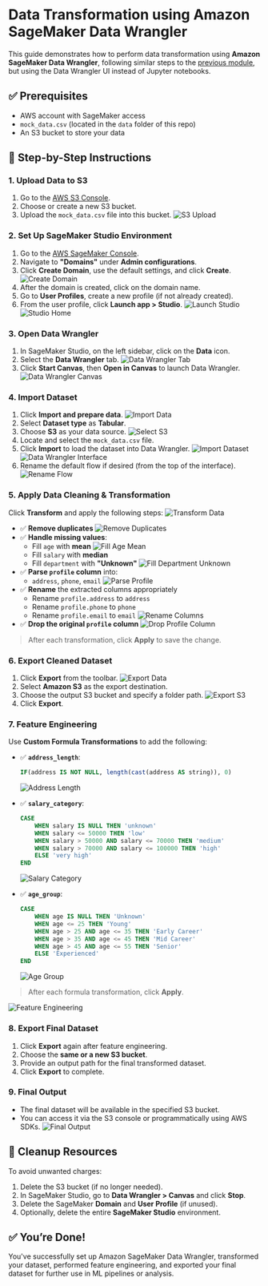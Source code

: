# Data Transformation using Amazon SageMaker Data Wrangler

This guide demonstrates how to perform data transformation using **Amazon SageMaker Data Wrangler**, following similar steps to the [previous module](./../003-data-transformation/data_transformation.ipynb), but using the Data Wrangler UI instead of Jupyter notebooks.

## ✅ Prerequisites
- AWS account with SageMaker access
- `mock_data.csv` (located in the `data` folder of this repo)
- An S3 bucket to store your data

## 🚀 Step-by-Step Instructions

### 1. Upload Data to S3
1. Go to the [AWS S3 Console](https://s3.console.aws.amazon.com/).
2. Choose or create a new S3 bucket.
3. Upload the `mock_data.csv` file into this bucket.
![S3 Upload](./img/s3.png)

### 2. Set Up SageMaker Studio Environment
1. Go to the [AWS SageMaker Console](https://console.aws.amazon.com/sagemaker/).
2. Navigate to **"Domains"** under **Admin configurations**.
3. Click **Create Domain**, use the default settings, and click **Create**.
    ![Create Domain](./img/01-domain.png)
4. After the domain is created, click on the domain name.
5. Go to **User Profiles**, create a new profile (if not already created).
6. From the user profile, click **Launch app > Studio**.
   ![Launch Studio](./img/02-domain.png)
   ![Studio Home](./img/03-studio.png)


### 3. Open Data Wrangler
1. In SageMaker Studio, on the left sidebar, click on the **Data** icon.
2. Select the **Data Wrangler** tab.
  ![Data Wrangler Tab](./img/04-data.png)
3. Click **Start Canvas**, then **Open in Canvas** to launch Data Wrangler.
  ![Data Wrangler Canvas](./img/05-canvas.png)

### 4. Import Dataset
1. Click **Import and prepare data**.
![Import Data](./img/06-dw.png)
2. Select **Dataset type** as **Tabular**.
3. Choose **S3** as your data source.
![Select S3](./img/07-dw-s3.png)
4. Locate and select the `mock_data.csv` file.
5. Click **Import** to load the dataset into Data Wrangler.
![Import Dataset](./img/08-dw-import.png)
![Data Wrangler Interface](./img/09-flow.png)
6. Rename the default flow if desired (from the top of the interface).
![Rename Flow](./img/10-rename.png)

### 5. Apply Data Cleaning & Transformation
Click **Transform** and apply the following steps:
![Transform Data](./img/11-new-task.png)

- ✅ **Remove duplicates**
  ![Remove Duplicates](./img/12-drop.png)
- ✅ **Handle missing values**:
  - Fill `age` with **mean**
    ![Fill Age Mean](./img/13-miss.png)
  - Fill `salary` with **median**
  - Fill `department` with **"Unknown"**
    ![Fill Department Unknown](./img/14-miss.png)
- ✅ **Parse `profile` column** into:
  - `address`, `phone`, `email`
    ![Parse Profile](./img/15-devide.png)
- ✅ **Rename** the extracted columns appropriately
  - Rename `profile.address` to `address`
  - Rename `profile.phone` to `phone`
  - Rename `profile.email` to `email`
    ![Rename Columns](./img/16-rename.png)
- ✅ **Drop the original `profile` column**
  ![Drop Profile Column](./img/17-drop.png)

> After each transformation, click **Apply** to save the change.

### 6. Export Cleaned Dataset
1. Click **Export** from the toolbar.
  ![Export Data](./img/21-export.png)
2. Select **Amazon S3** as the export destination.
3. Choose the output S3 bucket and specify a folder path.
  ![Export S3](./img/22-export-s3.png)
4. Click **Export**.

### 7. Feature Engineering
Use **Custom Formula Transformations** to add the following:

- ✅ **`address_length`**:
  ```sql
  IF(address IS NOT NULL, length(cast(address AS string)), 0)
  ```
  ![Address Length](./img/18-add.png)
- ✅ **`salary_category`**:
  ```sql
  CASE
      WHEN salary IS NULL THEN 'unknown'
      WHEN salary <= 50000 THEN 'low'
      WHEN salary > 50000 AND salary <= 70000 THEN 'medium'
      WHEN salary > 70000 AND salary <= 100000 THEN 'high'
      ELSE 'very high'
  END
  ```
  ![Salary Category](./img/20-salary.png)

- ✅ **`age_group`**:
  ```sql
  CASE
      WHEN age IS NULL THEN 'Unknown'
      WHEN age <= 25 THEN 'Young'
      WHEN age > 25 AND age <= 35 THEN 'Early Career'
      WHEN age > 35 AND age <= 45 THEN 'Mid Career'
      WHEN age > 45 AND age <= 55 THEN 'Senior'
      ELSE 'Experienced'
  END
  ```
  ![Age Group](./img/19-age.png)

> After each formula transformation, click **Apply**.

![Feature Engineering](./img/23-steps.png)

### 8. Export Final Dataset
1. Click **Export** again after feature engineering.
2. Choose the **same or a new S3 bucket**.
3. Provide an output path for the final transformed dataset.
4. Click **Export** to complete.

### 9. Final Output
- The final dataset will be available in the specified S3 bucket.
- You can access it via the S3 console or programmatically using AWS SDKs.
![Final Output](./img/24-fullflow.png)

## 🧹 Cleanup Resources
To avoid unwanted charges:

1. Delete the S3 bucket (if no longer needed).
2. In SageMaker Studio, go to **Data Wrangler > Canvas** and click **Stop**.
3. Delete the SageMaker **Domain** and **User Profile** (if unused).
4. Optionally, delete the entire **SageMaker Studio** environment.

## ✅ You’re Done!
You've successfully set up Amazon SageMaker Data Wrangler, transformed your dataset, performed feature engineering, and exported your final dataset for further use in ML pipelines or analysis.
